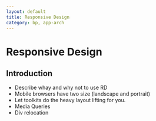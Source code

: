 ```yaml
---
layout: default
title: Responsive Design
category: bp, app-arch
---
```


# Responsive Design

## Introduction

- Describe whay and why not to use RD
- Mobile browsers have two size (landscape and portrait)
- Let toolkits do the heavy layout lifting for you.
- Media Queries
- Div relocation

